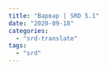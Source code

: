 ```yaml
---
title: "Варвар | SRD 5.1"
date: "2020-09-18"
categories: 
  - "srd-translate"
tags: 
  - "srd"
---
```




